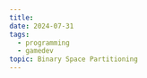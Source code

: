 ```yaml
---
title: 
date: 2024-07-31
tags:
  - programming
  - gamedev
topic: Binary Space Partitioning
---
```

